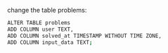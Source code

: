 change the table problems:

```sh
ALTER TABLE problems
ADD COLUMN user TEXT,
ADD COLUMN solved_at TIMESTAMP WITHOUT TIME ZONE,
ADD COLUMN input_data TEXT;
```

